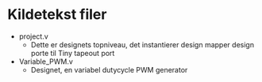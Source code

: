 # Kildetekst filer

* project.v
  * Dette er designets topniveau, det instantierer design mapper design porte til Tiny tapeout port 
* Variable_PWM.v
  * Designet, en variabel dutycycle PWM generator
